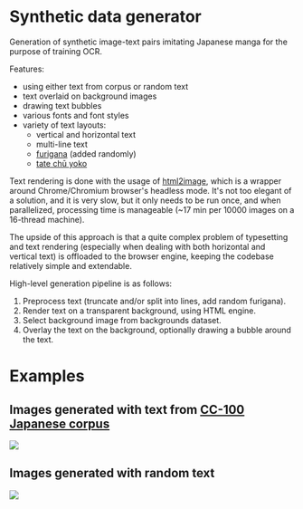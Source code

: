 # Synthetic data generator

Generation of synthetic image-text pairs imitating Japanese manga for the purpose of training OCR.

Features:
- using either text from corpus or random text
- text overlaid on background images
- drawing text bubbles
- various fonts and font styles
- variety of text layouts:
  - vertical and horizontal text
  - multi-line text
  - [furigana](https://en.wikipedia.org/wiki/Furigana) (added randomly)
  - [tate chū yoko](https://www.w3.org/International/articles/vertical-text/#tcy)


Text rendering is done with the usage of [html2image](https://github.com/vgalin/html2image),
which is a wrapper around Chrome/Chromium browser's headless mode.
It's not too elegant of a solution, and it is very slow, but it only needs to be run once,
and when parallelized, processing time is manageable (~17 min per 10000 images on a 16-thread machine).

The upside of this approach is that a quite complex problem of typesetting and text rendering
(especially when dealing with both horizontal and vertical text) is offloaded to
the browser engine, keeping the codebase relatively simple and extendable.

High-level generation pipeline is as follows:
1. Preprocess text (truncate and/or split into lines, add random furigana).
2. Render text on a transparent background, using HTML engine.
3. Select background image from backgrounds dataset.
4. Overlay the text on the background, optionally drawing a bubble around the text.

# Examples

## Images generated with text from [CC-100 Japanese corpus](https://data.statmt.org/cc-100/)
![](../../assets/examples/cc-100.jpg)

## Images generated with random text
![](../../assets/examples/random.jpg)